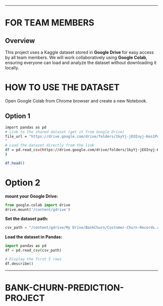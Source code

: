 ---
# FOR TEAM MEMBERS

## Overview
This project uses a Kaggle dataset stored in **Google Drive** for easy access by all team members. We will work collaboratively using **Google Colab**, ensuring everyone can load and analyze the dataset without downloading it locally.

# HOW TO USE THE DATASET
 Open Google Colab from Chrome browser and create a new Notebook.

 ## Option 1
 
 ```sh
 import pandas as pd
# Link to the shared dataset (get it from Google Drive)
file_url = "https://drive.google.com/drive/folders/1kyYj-jEOInyj-Kes1PoSz9AWVXCCSYmQ?usp=drive_link
"
# Load the dataset directly from the link
df = pd.read_csv(https://drive.google.com/drive/folders/1kyYj-jEOInyj-Kes1PoSz9AWVXCCSYmQ?usp=drive_link
)

df.head()
```

# Option 2
 **mount your Google Drive:**
```python
from google.colab import drive
drive.mount('/content/gdrive')
```

 **Set the dataset path:**
```python
csv_path = "/content/gdrive/My Drive/BankChurn/Customer-Churn-Records.csv"
```
 **Load the dataset in Pandas:**
```python
import pandas as pd
df = pd.read_csv(csv_path)

# Display the first 5 rows
df.describe()
```
 ---
 
# BANK-CHURN-PREDICTION-PROJECT





